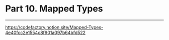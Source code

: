 # Part 10. Mapped Types

---

https://codefactory.notion.site/Mapped-Types-4e40fcc2e1554c8f901a097b64bfd522
